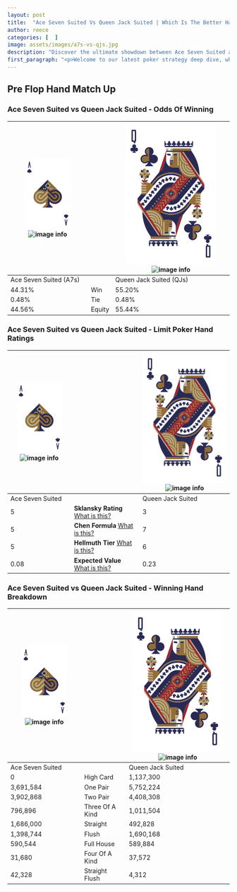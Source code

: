 ```yaml
---
layout: post
title:  "Ace Seven Suited Vs Queen Jack Suited | Which Is The Better Hand In Poker? A Complete Guide"
author: reece
categories: [  ]
image: assets/images/a7s-vs-qjs.jpg
description: "Discover the ultimate showdown between Ace Seven Suited and Queen Jack Suited in poker! Uncover the odds, strategies, and scenarios where one hand triumphs over the other. Get ready to up your poker game with this thrilling analysis."
first_paragraph: "<p>Welcome to our latest poker strategy deep dive, where we're pitting two distinct hands against each other in a high-stakes showdown: Ace Seven Suited vs Queen Jack Suited.</p><p>In the dynamic world of poker, every decision counts, and knowing which hand holds the upper hand is key to your success at the table.</p><p>In this article, we'll dissect these two hands, explore the scenarios where one dominates the other, and equip you with the knowledge to make strategic choices that can tip the odds in your favor.</p><p>Get ready to unravel the intriguing dynamics of these poker hands and elevate your game to new heights.</p>"
---
```




[comment]: # (sp0)

## Pre Flop Hand Match Up

<div class="table hand-ratings" markdown="1"> 



### Ace Seven Suited vs Queen Jack Suited - Odds Of Winning


    
| ![image info](assets/images/hand1/A.png) ![image info](assets/images/hand1/7s.png) |  | ![image info](assets/images/hand2/Q.png) ![image info](assets/images/hand2/Js.png) |
| -------- | -------- | -------- |
| Ace Seven Suited (A7s) |  | Queen Jack Suited (QJs) |
| 44.31% | Win | 55.20% |
| 0.48% | Tie | 0.48% |
| 44.56% | Equity | 55.44% |




[comment]: # (sp1)



### Ace Seven Suited vs Queen Jack Suited - Limit Poker Hand Ratings


    
| ![image info](assets/images/hand1/A.png) ![image info](assets/images/hand1/7s.png) |  | ![image info](assets/images/hand2/Q.png) ![image info](assets/images/hand2/Js.png) |
| -------- | -------- | -------- |
| Ace Seven Suited |  | Queen Jack Suited |
| 5 | **Sklansky Rating** [What is this?](/sklansky-rating-explained) | 3 |
| 5 | **Chen Formula** [What is this?](/chen-formula-explained) | 7 |
| 5 | **Hellmuth Tier** [What is this?](/Hellmuth-tier-explained) | 6 |
| 0.08 | **Expected Value** [What is this?](/expected-value-explained) | 0.23 |




[comment]: # (sp2)



### Ace Seven Suited vs Queen Jack Suited - Winning Hand Breakdown


    
| ![image info](assets/images/hand1/A.png) ![image info](assets/images/hand1/7s.png) |  | ![image info](assets/images/hand2/Q.png) ![image info](assets/images/hand2/Js.png) |
| -------- | -------- | -------- |
| Ace Seven Suited |  | Queen Jack Suited |
| 0 | High Card | 1,137,300 |
| 3,691,584 | One Pair | 5,752,224 |
| 3,902,868 | Two Pair | 4,408,308 |
| 796,896 | Three Of A Kind | 1,011,504 |
| 1,686,000 | Straight | 492,828 |
| 1,398,744 | Flush | 1,690,168 |
| 590,544 | Full House | 589,884 |
| 31,680 | Four Of A Kind | 37,572 |
| 42,328 | Straight Flush | 4,312 |




[comment]: # (sp3)



</div>

[comment]: # (sp4)



[comment]: # (sp5)


